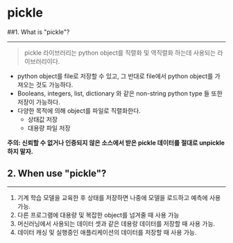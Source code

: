 # pickle

##1. What is "pickle"?

---
> pickle 라이브러리는 python object를 직렬화 및 역직렬화 하는데 사용되는 라이브러리이다.  

* python object를 file로 저장할 수 있고, 그 반대로 file에서 python object를 가져오는 것도 가능하다.
* Booleans, integers, list, dictionary 와 같은 non-string python type 들 또한 저장이 가능하다.   
* 다양한 목적에 의해 object를 파일로 직렬화한다.
    * 상태값 저장
    * 대용량 파일 저장


**주의: 신뢰할 수 없거나 인증되지 않은 소스에서 받은 pickle 데이터를 절대로 unpickle 하지 말자.**

## 2. When use "pickle"?

---
1. 기계 학습 모델을 교육한 후 상태를 저장하면 나중에 모델을 로드하고 예측에 사용 가능.
2. 다른 프로그램에 대용량 및 복잡한 object를 넘겨줄 때 사용 가능
3. 머신러닝에서 사용되는 데이터 셋과 같은 데용랑 데이터를 저장할 때 사용 가능.
4. 데이터 캐싱 및 실행중인 애플리케이션의 데이터를 저장할 때 사용 가능.
